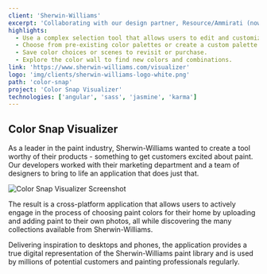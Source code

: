 ```yaml
---
client: 'Sherwin-Williams'
excerpt: 'Collaborating with our design partner, Resource/Ammirati (now part of IBM iX), we developed an application for Sherwin-Williams that allows paint professionals and every day consumers to shop for paint and experience color like never before.'
highlights:
  - Use a complex selection tool that allows users to edit and customize their uploaded photos with any Sherwin-Williams paint color.
  - Choose from pre-existing color palettes or create a custom palette.
  - Save color choices or scenes to revisit or purchase.
  - Explore the color wall to find new colors and combinations.
link: 'https://www.sherwin-williams.com/visualizer'
logo: 'img/clients/sherwin-williams-logo-white.png'
path: 'color-snap'
project: 'Color Snap Visualizer'
technologies: ['angular', 'sass', 'jasmine', 'karma']
---
```


## Color Snap Visualizer

As a leader in the paint industry, Sherwin-Williams wanted to create a tool worthy of their products - something to get customers excited about paint. Our developers worked with their marketing department and a team of designers to bring to life an application that does just that.

![Color Snap Visualizer Screenshot](/img/caseStudies/color-snap-mock.png)

The result is a cross-platform application that allows users to actively engage in the process of choosing paint colors for their home by uploading and adding paint to their own photos, all while discovering the many collections available from Sherwin-Williams.

Delivering inspiration to desktops and phones, the application provides a true digital representation of the Sherwin-Williams paint library and is used by millions of potential customers and painting professionals regularly.
